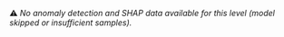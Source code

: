 ⚠️ _No anomaly detection and SHAP data available for this level (model skipped or insufficient samples)._